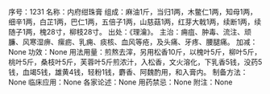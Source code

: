 序号：1231
名称：内府绀珠膏
组成：麻油1斤，当归1两，木鳖仁1两，知母1两，细辛1两，白芷1两，巴仁1两，五倍子1两，山慈菇1两，红芽大戟1两，续断1两，续随子1两，槐28寸，柳枝28寸。
出处：《理瀹》。
主治：痈疽、肿毒、流注、顽臁、风寒湿痹、瘰疬、乳痈、痰核、血风等疮，及头痛、牙疼、腰腿痛。
加减：None
功效：None
用法用量：煎熬去滓，另用松香10斤，以槐叶5斤，柳叶5斤，桃叶5斤，桑枝叶5斤，芙蓉叶5斤煎浓汁，入松香，文火溶化，下乳香5钱，没药5钱，血竭5钱，雄黄4钱，轻粉1钱，麝香、阿魏酌用，和入膏内。
制备方法：None
临床应用：None
各家论述：None
用药禁忌：None
附注：None
